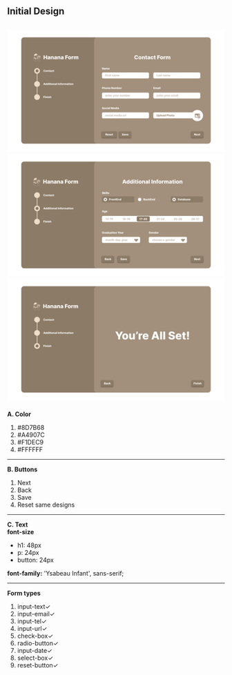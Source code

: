 ## **Initial Design**
![Contact Page - Initial Design](<src/design/basic form_page-0001.jpg>)
![Additional Information Page - Initial Design](<src/design/basic form_page-0002.jpg>)
![Finish Page - Initial Design](<src/design/basic form_page-0003.jpg>)
---

**A. Color**
1. #8D7B68
2. #A4907C
3. #F1DEC9
4. #FFFFFF

---

**B. Buttons**
1. Next
2. Back
3. Save
4. Reset
same designs

---

**C. Text**\
**font-size**
- h1: 48px
- p: 24px
- button: 24px

**font-family:** 'Ysabeau Infant', sans-serif;

---

**Form types**
1. input-text✓
2. input-email✓
3. input-tel✓
4. input-url✓
5. check-box✓
6. radio-button✓
7. input-date✓
8. select-box✓
9. reset-button✓